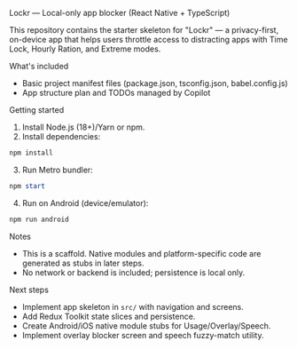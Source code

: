 Lockr — Local-only app blocker (React Native + TypeScript)

This repository contains the starter skeleton for "Lockr" — a privacy-first, on-device app that helps users throttle access to distracting apps with Time Lock, Hourly Ration, and Extreme modes.

What's included

- Basic project manifest files (package.json, tsconfig.json, babel.config.js)
- App structure plan and TODOs managed by Copilot

Getting started

1. Install Node.js (18+)/Yarn or npm.
2. Install dependencies:

```powershell
npm install
```

3. Run Metro bundler:

```powershell
npm start
```

4. Run on Android (device/emulator):

```powershell
npm run android
```

Notes

- This is a scaffold. Native modules and platform-specific code are generated as stubs in later steps.
- No network or backend is included; persistence is local only.

Next steps

- Implement app skeleton in `src/` with navigation and screens.
- Add Redux Toolkit state slices and persistence.
- Create Android/iOS native module stubs for Usage/Overlay/Speech.
- Implement overlay blocker screen and speech fuzzy-match utility.